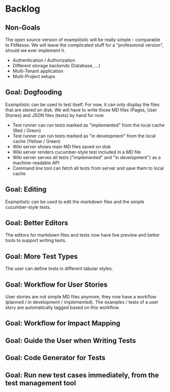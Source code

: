 # Backlog

## Non-Goals

The open source version of exampilistic will be really simple - comparable to FitNesse. We will leave the complicated stuff for a "professional version", should we ever implement it.

* Authentication / Authorization
* Different storage backends (Database, ...)
* Multi-Tenant application
* Multi-Project setups

## Goal: Dogfooding

Exampilistic can be used to test itself. For now, it can only display the files that are stored on disk. We will have to write those MD files (Pages, User Stories) and JSON files (tests) by hand for now.

* Test runner can run tests marked as "implemented" from the local cache (Red / Green)
* Test runner can run tests marked as "in development" from the local cache (Yellow / Green)
* Wiki server shows main MD files saved on disk
* Wiki server renders cucumber-style test included in a MD file
* Wiki server serves all tests ("implemented" and "in development") as a machine-readable API
* Command line tool can fetch all tests from server and save them to local cache

## Goal: Editing

Exampilistic can be used to edit the markdown files and the simple cucumber-style tests.

## Goal: Better Editors

The editors for markdown files and tests now have live preview and better tools to support writing tests.

## Goal: More Test Types

The user can define tests in different tabular styles.

## Goal: Workflow for User Stories

User stories are not simple MD files anymore, they now have a workflow (planned / in development / implemented). The examples / tests of a user story are automatically tagged based on this workflow.

## Goal: Workflow for Impact Mapping

## Goal: Guide the User when Writing Tests

## Goal: Code Generator for Tests

## Goal: Run new test cases immediately, from the test management tool

